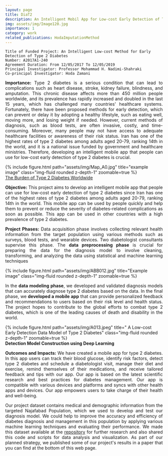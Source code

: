 ```yaml
---
layout: page
title: DiaT2 
description: An Intelligent Mobil App for Low-cost Early Detection of Type 2 Diabetes
img: assets/img/Image120.jpg
importance: 1
category: work
related_publications: HodaImputationMethod
---
```

    
    Title of Funded Project: An Intelligent Low-cost Method for Early Detection of Type 2 Diabetes
    Number: A2017A1-240
    Agreement Duration: From 12/05/2017 To 12/05/2019
    Principal Investigator: Professor Mohammad H. Nadimi-Shahraki
    Co-principal Investigator: Hoda Zamani 

   
<p align="justify"><b>Importance:</b> Type 2 diabetes is a serious condition that can lead to complications such as heart disease, stroke, kidney failure, blindness, and amputation. This chronic disease affects more than 450 million people worldwide, and its prevalence has rapidly increased and doubled in the last 15 years, which has challenged many countries' healthcare systems. Fortunately, there have been proposed methods for early detection, which can prevent or delay it by adopting a healthy lifestyle, such as eating well, moving more, and losing weight if needed. However, current methods of diagnosis, such as blood tests, are often invasive, costly, and time-consuming. Moreover, many people may not have access to adequate healthcare facilities or awareness of their risk status. Iran has one of the highest rates of type 2 diabetes among adults aged 20-79, ranking 14th in the world, and it is a national issue funded by government and healthcare ministries. Therefore, developing an intelligent mobile app that people can use for low-cost early detection of type 2 diabetes is crucial.

<div class="row">
    <div class="col-sm mt-3 mt-md-0">
        {% include figure.html path="assets/img/Map_A0.jpg" title="example image" class="img-fluid rounded z-depth-1" zoomable=true %}
    </div>
</div>
<div class="caption">
    <a href="https://feel4diabetes-study.eu/the-challenges/">The Burden of Type 2 Diabetes Worldwide</a>
</div>

<p align="justify"><b>Objective:</b> This project aims to develop an intelligent mobile app that people can use for low-cost early detection of type 2 diabetes since Iran has one of the highest rates of type 2 diabetes among adults aged 20-79, ranking 14th in the world. This mobile app can be used by people quickly and help them to prevent or reduce the severity of diabetes-related complications as soon as possible. This app can be used in other countries with a high prevalence of type 2 diabetes.

<p align="justify"><b>Project Phases:</b> Data acquisition phase involves collecting relevant health information from the target population using various methods such as surveys, blood tests, and wearable devices. Two diabetologist consultants supervise this phase. The <b>data preprocessing phase</b> is crucial for preparing the data for the diagnosis model to involve cleaning, transforming, and analyzing the data using statistical and machine learning techniques

    
<div class="row">
    <div class="col-sm mt-3 mt-md-0">
        {% include figure.html path="assets/img/ABB012.jpg" title="Example image" class="img-fluid rounded z-depth-1" zoomable=true %}
    </div> 
</div>

<p align="justify">In the <b>data modeling phase</b>, we developed and validated diagnosis models that can accurately diagnose type 2 diabetes based on the data. In the final phase, we <b>developed a mobile app</b> that can provide personalized feedback and recommendations to users based on their risk level and health status. The project hopes to contribute to the global efforts to combat type 2 diabetes, which is one of the leading causes of death and disability in the world.</p>

<div class="row">
    <div class="col-sm mt-3 mt-md-0">
        {% include figure.html path="assets/img/A013.jpeg" title=" A Low-cost Early Detection Data Model of Type 2 Diabetes" class="img-fluid rounded z-depth-1" zoomable=true %}
    </div>
</div>
<div class="caption">
    <b>Detection Model Construction using Deep Learning</b>
</div>



<p align="justify"><b>Outcomes and Impacts:</b> We have created a mobile app for type 2 diabetes. In this app users can track their blood glucose, identify risk factors, detect type 2 diabetes and schedule a diabetologist visit, manage their diet and exercise, remind themselves of their medications, and receive tailored feedback and tips with our app. Our app is based on the latest scientific research and best practices for diabetes management. Our app is compatible with various devices and platforms and syncs with other health apps and devices. Our app empowers users to take charge of their health and well-being.

<p align="justify">Our project dataset contains medical and demographic information from the targeted Najafabad Population, which we used to develop and test our diagnosis model. We could help to improve the accuracy and efficiency of diabetes diagnosis and management in this population by applying various machine learning techniques and evaluating their performance. We made this dataset available at the <a href="https://hodazamani.github.io/repositories">repository</a> for further research and also shared this code and scripts for data analysis and visualization. As part of our planned strategy, we published some of our project's results in a paper that you can find at the bottom of this web page.

